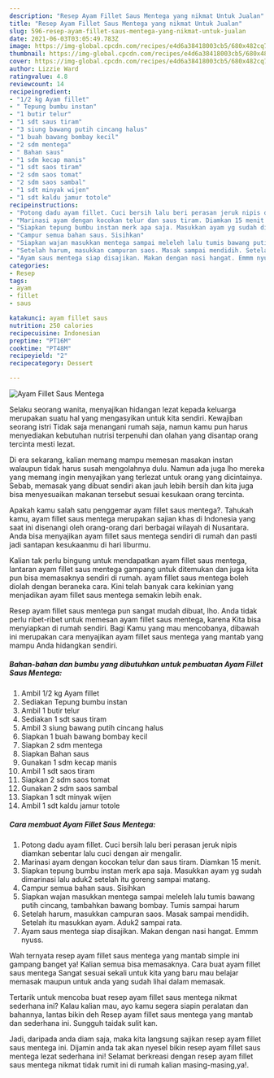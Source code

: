 ```yaml
---
description: "Resep Ayam Fillet Saus Mentega yang nikmat Untuk Jualan"
title: "Resep Ayam Fillet Saus Mentega yang nikmat Untuk Jualan"
slug: 596-resep-ayam-fillet-saus-mentega-yang-nikmat-untuk-jualan
date: 2021-06-03T03:05:49.783Z
image: https://img-global.cpcdn.com/recipes/e4d6a38418003cb5/680x482cq70/ayam-fillet-saus-mentega-foto-resep-utama.jpg
thumbnail: https://img-global.cpcdn.com/recipes/e4d6a38418003cb5/680x482cq70/ayam-fillet-saus-mentega-foto-resep-utama.jpg
cover: https://img-global.cpcdn.com/recipes/e4d6a38418003cb5/680x482cq70/ayam-fillet-saus-mentega-foto-resep-utama.jpg
author: Lizzie Ward
ratingvalue: 4.8
reviewcount: 14
recipeingredient:
- "1/2 kg Ayam fillet"
- " Tepung bumbu instan"
- "1 butir telur"
- "1 sdt saus tiram"
- "3 siung bawang putih cincang halus"
- "1 buah bawang bombay kecil"
- "2 sdm mentega"
- " Bahan saus"
- "1 sdm kecap manis"
- "1 sdt saos tiram"
- "2 sdm saos tomat"
- "2 sdm saos sambal"
- "1 sdt minyak wijen"
- "1 sdt kaldu jamur totole"
recipeinstructions:
- "Potong dadu ayam fillet. Cuci bersih lalu beri perasan jeruk nipis diamkan sebentar lalu cuci dengan air mengalir."
- "Marinasi ayam dengan kocokan telur dan saus tiram. Diamkan 15 menit."
- "Siapkan tepung bumbu instan merk apa saja. Masukkan ayam yg sudah dimarinasi lalu aduk2 setelah itu goreng sampai matang."
- "Campur semua bahan saus. Sisihkan"
- "Siapkan wajan masukkan mentega sampai meleleh lalu tumis bawang putih cincang, tambahkan bawang bombay. Tumis sampai harum"
- "Setelah harum, masukkan campuran saos. Masak sampai mendidih. Setelah itu masukkan ayam. Aduk2 sampai rata."
- "Ayam saus mentega siap disajikan. Makan dengan nasi hangat. Emmm nyuss."
categories:
- Resep
tags:
- ayam
- fillet
- saus

katakunci: ayam fillet saus 
nutrition: 250 calories
recipecuisine: Indonesian
preptime: "PT16M"
cooktime: "PT48M"
recipeyield: "2"
recipecategory: Dessert

---
```



![Ayam Fillet Saus Mentega](https://img-global.cpcdn.com/recipes/e4d6a38418003cb5/680x482cq70/ayam-fillet-saus-mentega-foto-resep-utama.jpg)

Selaku seorang wanita, menyajikan hidangan lezat kepada keluarga merupakan suatu hal yang mengasyikan untuk kita sendiri. Kewajiban seorang istri Tidak saja menangani rumah saja, namun kamu pun harus menyediakan kebutuhan nutrisi terpenuhi dan olahan yang disantap orang tercinta mesti lezat.

Di era  sekarang, kalian memang mampu memesan masakan instan walaupun tidak harus susah mengolahnya dulu. Namun ada juga lho mereka yang memang ingin menyajikan yang terlezat untuk orang yang dicintainya. Sebab, memasak yang dibuat sendiri akan jauh lebih bersih dan kita juga bisa menyesuaikan makanan tersebut sesuai kesukaan orang tercinta. 



Apakah kamu salah satu penggemar ayam fillet saus mentega?. Tahukah kamu, ayam fillet saus mentega merupakan sajian khas di Indonesia yang saat ini disenangi oleh orang-orang dari berbagai wilayah di Nusantara. Anda bisa menyajikan ayam fillet saus mentega sendiri di rumah dan pasti jadi santapan kesukaanmu di hari liburmu.

Kalian tak perlu bingung untuk mendapatkan ayam fillet saus mentega, lantaran ayam fillet saus mentega gampang untuk ditemukan dan juga kita pun bisa memasaknya sendiri di rumah. ayam fillet saus mentega boleh diolah dengan beraneka cara. Kini telah banyak cara kekinian yang menjadikan ayam fillet saus mentega semakin lebih enak.

Resep ayam fillet saus mentega pun sangat mudah dibuat, lho. Anda tidak perlu ribet-ribet untuk memesan ayam fillet saus mentega, karena Kita bisa menyiapkan di rumah sendiri. Bagi Kamu yang mau mencobanya, dibawah ini merupakan cara menyajikan ayam fillet saus mentega yang mantab yang mampu Anda hidangkan sendiri.

<!--inarticleads1-->

##### Bahan-bahan dan bumbu yang dibutuhkan untuk pembuatan Ayam Fillet Saus Mentega:

1. Ambil 1/2 kg Ayam fillet
1. Sediakan  Tepung bumbu instan
1. Ambil 1 butir telur
1. Sediakan 1 sdt saus tiram
1. Ambil 3 siung bawang putih cincang halus
1. Siapkan 1 buah bawang bombay kecil
1. Siapkan 2 sdm mentega
1. Siapkan  Bahan saus
1. Gunakan 1 sdm kecap manis
1. Ambil 1 sdt saos tiram
1. Siapkan 2 sdm saos tomat
1. Gunakan 2 sdm saos sambal
1. Siapkan 1 sdt minyak wijen
1. Ambil 1 sdt kaldu jamur totole




<!--inarticleads2-->

##### Cara membuat Ayam Fillet Saus Mentega:

1. Potong dadu ayam fillet. Cuci bersih lalu beri perasan jeruk nipis diamkan sebentar lalu cuci dengan air mengalir.
1. Marinasi ayam dengan kocokan telur dan saus tiram. Diamkan 15 menit.
1. Siapkan tepung bumbu instan merk apa saja. Masukkan ayam yg sudah dimarinasi lalu aduk2 setelah itu goreng sampai matang.
1. Campur semua bahan saus. Sisihkan
1. Siapkan wajan masukkan mentega sampai meleleh lalu tumis bawang putih cincang, tambahkan bawang bombay. Tumis sampai harum
1. Setelah harum, masukkan campuran saos. Masak sampai mendidih. Setelah itu masukkan ayam. Aduk2 sampai rata.
1. Ayam saus mentega siap disajikan. Makan dengan nasi hangat. Emmm nyuss.




Wah ternyata resep ayam fillet saus mentega yang mantab simple ini gampang banget ya! Kalian semua bisa memasaknya. Cara buat ayam fillet saus mentega Sangat sesuai sekali untuk kita yang baru mau belajar memasak maupun untuk anda yang sudah lihai dalam memasak.

Tertarik untuk mencoba buat resep ayam fillet saus mentega nikmat sederhana ini? Kalau kalian mau, ayo kamu segera siapin peralatan dan bahannya, lantas bikin deh Resep ayam fillet saus mentega yang mantab dan sederhana ini. Sungguh taidak sulit kan. 

Jadi, daripada anda diam saja, maka kita langsung sajikan resep ayam fillet saus mentega ini. Dijamin anda tak akan nyesel bikin resep ayam fillet saus mentega lezat sederhana ini! Selamat berkreasi dengan resep ayam fillet saus mentega nikmat tidak rumit ini di rumah kalian masing-masing,ya!.

